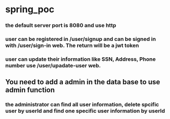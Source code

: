 # spring_poc

### the default server port is 8080 and use http

### user can be registered in /user/signup and can be signed in with /user/sign-in web. The return will be a jwt token

### user can update their information like SSN, Address, Phone number use /user/upadate-user web.

## You need to add a admin in the data base to use admin function 

### the administrator can find all user information, delete spcific user by userId and find one specific user information by userId

